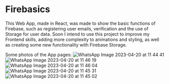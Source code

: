 # Firebasics

This Web App, made in React, was made to show the basic functions of Firebase, such as registering user emails, verification and the use of Storage for user data.
Soon I intend to use this project to improve my Frontend skills, adding more complexity to animations and styling, as well as creating some new functionality with Firebase Storage.

Some photos of the App pages:
![WhatsApp Image 2023-04-20 at 11 44 41](https://user-images.githubusercontent.com/80663597/233403972-9cb5c533-d15a-49df-8c19-c5bdc899ead0.jpeg)
![WhatsApp Image 2023-04-20 at 11 46 19](https://user-images.githubusercontent.com/80663597/233403908-1b705a43-87a0-446e-a656-2a375ef6f2a8.jpeg)
![WhatsApp Image 2023-04-20 at 11 46 04](https://user-images.githubusercontent.com/80663597/233403918-3e2d5cd3-d39a-4e78-8fa8-1f2380a99c44.jpeg)
![WhatsApp Image 2023-04-20 at 11 45 31](https://user-images.githubusercontent.com/80663597/233403940-d6c88de7-be2a-4c37-9815-261a4e529bd7.jpeg)
![WhatsApp Image 2023-04-20 at 11 45 02](https://user-images.githubusercontent.com/80663597/233403947-418b615e-42c4-4bc0-93a0-2e7d5ac7ccd1.jpeg)
